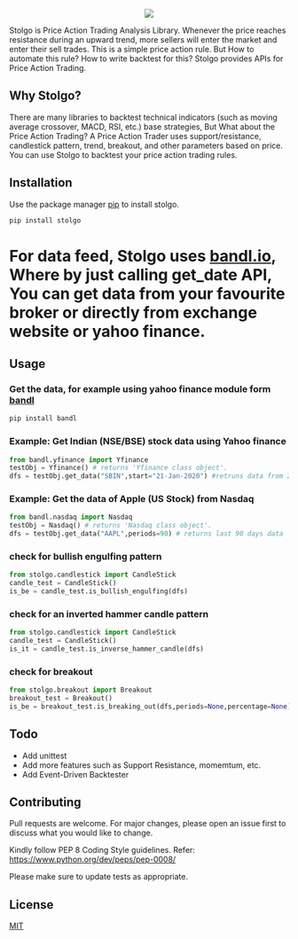 
<p align="center"><a href="http://stolgo.com" target="_blank"><img src="https://raw.githubusercontent.com/stockalgo/stolgo/master/stolgo.svg"></a> </p>

Stolgo is Price Action Trading Analysis Library. Whenever the price reaches resistance during an upward trend, more sellers will enter the market and enter their sell trades. This is a simple price action rule. But How to automate this rule? How to write backtest for this? Stolgo provides APIs for Price Action Trading.

## Why Stolgo?
There are many libraries to backtest technical indicators (such as moving average crossover, MACD, RSI, etc.) base strategies, But What about the Price Action Trading?
A Price Action Trader uses support/resistance, candlestick pattern, trend, breakout, and other parameters based on price. You can use Stolgo to backtest your price action trading rules.

## Installation

Use the package manager [pip](https://pip.pypa.io/en/stable/) to install stolgo.

```bash
pip install stolgo
```
  
# For data feed, Stolgo uses [bandl.io](https://bandl.io), Where by just calling get_date API, You can get data from your favourite broker or directly from exchange website or yahoo finance.

## Usage

### Get the data, for example using yahoo finance module form [bandl](https://bandl.io)
```bash
pip install bandl
```

### Example: Get Indian (NSE/BSE) stock data using Yahoo finance
```python
from bandl.yfinance import Yfinance
testObj = Yfinance() # returns 'Yfinance class object'.
dfs = testObj.get_data("SBIN",start="21-Jan-2020") #retruns data from 21Jan 2020 to till today
```

### Example: Get the data of Apple (US Stock) from Nasdaq
```python
from bandl.nasdaq import Nasdaq
testObj = Nasdaq() # returns 'Nasdaq class object'.
dfs = testObj.get_data("AAPL",periods=90) # returns last 90 days data
```

### check for bullish engulfing pattern
```python
from stolgo.candlestick import CandleStick
candle_test = CandleStick()
is_be = candle_test.is_bullish_engulfing(dfs)
```
### check for an inverted hammer candle pattern
```python
from stolgo.candlestick import CandleStick
candle_test = CandleStick()
is_it = candle_test.is_inverse_hammer_candle(dfs)
```

### check for breakout
```python
from stolgo.breakout import Breakout
breakout_test = Breakout()
is_be = breakout_test.is_breaking_out(dfs,periods=None,percentage=None) #periods:Number of candles,percentage: range of consolidation in percentage
```

## Todo
- Add unittest
- Add more features such as Support Resistance, momemtum, etc.
- Add Event-Driven Backtester

## Contributing
Pull requests are welcome. For major changes, please open an issue first to discuss what you would like to change.

Kindly follow PEP 8 Coding Style guidelines. Refer: https://www.python.org/dev/peps/pep-0008/

Please make sure to update tests as appropriate.

## License
[MIT](https://choosealicense.com/licenses/mit/)
